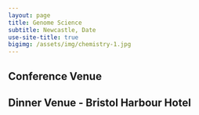 ```yaml
---
layout: page
title: Genome Science
subtitle: Newcastle, Date
use-site-title: true
bigimg: /assets/img/chemistry-1.jpg
---
```


## Conference Venue

<!-- ![Chemistry Building](/assets/img/chemistry-1.jpg){:width="800" style="padding: 10px"}

Genome Science will take place at the Chemistry Building of University of Bristol’s Clifton campus. This venue can accommodate three concurrent session during the conference period. It has also been the a location that might be recognised from film and TV, most recently Netflix’s popular original series Sex Education. Just outside of the of main building is Palm Temple, a spectacular sculptural installation by internationally renowned artist Luke Jerram.

![Palm Temple](/assets/img/chemistry-2.jpg){:width="800" style="padding: 10px"} -->

## Dinner Venue - Bristol Harbour Hotel

<!-- ![Tables](/assets/img/dinner3.jpg){:width="800" style="padding: 10px"}

Located in the heart of Bristol, Bristol Harbour Hotel fuses two iconic former bank properties to offer a spectacular event space, right in the heart of the city. Designed by renowned architect William Bruce Gingell the Hotel is converted from the previous Lloyds Bank building, inspired by Sansovino’s 16th century Venetian Library. 

![Ceiling](/assets/img/dinner1.jpg){:width="800" style="padding: 10px"}

We will be dining in the Sansovino: a grand former banking hall now serving as an impressive event space offering beautiful historical details and a magnificent sky light, providing a stunning backdrop for Genome Science in the heart of the city.

![Tables](/assets/img/dinner2.jpg){:width="800" style="padding: 10px"} -->


